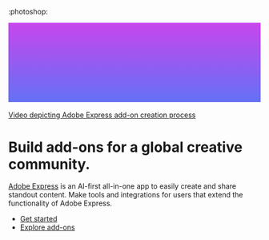 <Superhero slots="icon, fullWidthBackground, video, heading, text, buttons" variant="halfWidth" textColorWhite overGradient />

:photoshop:

![Gradient background transitioning from pink at the top to blue at the bottom, with no visible objects or text.](../../../assets/vertical-gradient.png)

[Video depicting Adobe Express add-on creation process](../../../assets/express-add-ons.mp4)

#  Build add-ons for a global creative community.

[Adobe Express](https://adobe.com/express) is an AI-first all-in-one app to easily create and share standout content. Make tools and integrations for users that extend the functionality of Adobe Express.

* [Get started](https://developer.adobe.com/express/add-ons/docs/guides?aio_external)
* [Explore add-ons](https://new.express.adobe.com/add-ons)